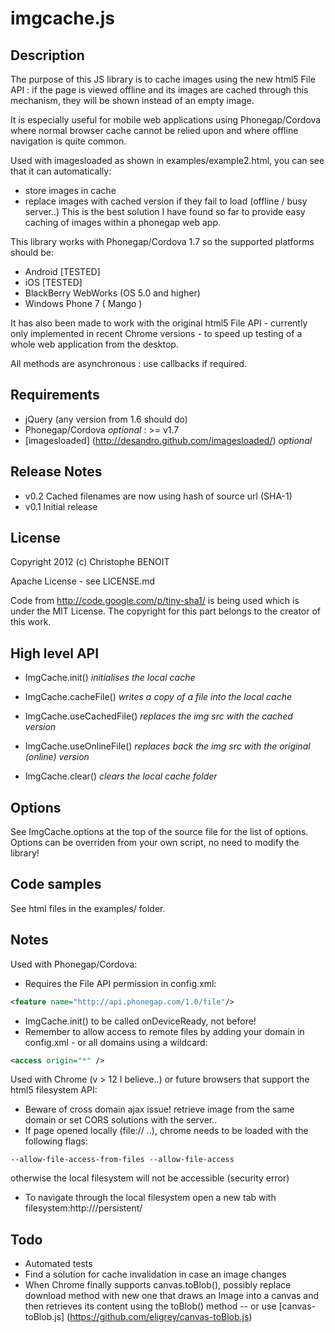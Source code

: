 imgcache.js
===========

Description
-----------
The purpose of this JS library is to cache images using the new html5 File API : if the page is viewed offline and its images are cached through this mechanism, they will be shown instead of an empty image.

It is especially useful for mobile web applications using Phonegap/Cordova where normal browser cache cannot be relied upon and where offline navigation is quite common.

Used with imagesloaded as shown in examples/example2.html, you can see that it can automatically:
* store images in cache
* replace images with cached version if they fail to load (offline / busy server..)
This is the best solution I have found so far to provide easy caching of images within a phonegap web app.

This library works with Phonegap/Cordova 1.7 so the supported platforms should be:
* Android [TESTED]
* iOS [TESTED]
* BlackBerry WebWorks (OS 5.0 and higher)
* Windows Phone 7 ( Mango )

It has also been made to work with the original html5 File API - currently only implemented in recent Chrome versions - to speed up testing of a whole web application from the desktop.

All methods are asynchronous : use callbacks if required.

Requirements
------------
* jQuery (any version from 1.6 should do)
* Phonegap/Cordova *optional* : >= v1.7
* [imagesloaded] (http://desandro.github.com/imagesloaded/) *optional*

Release Notes
-------------
* v0.2 Cached filenames are now using hash of source url (SHA-1)
* v0.1 Initial release

License
-------
Copyright 2012 (c) Christophe BENOIT

Apache License - see LICENSE.md

Code from http://code.google.com/p/tiny-sha1/ is being used which is under the MIT License.
The copyright for this part belongs to the creator of this work.

High level API
--------------
* ImgCache.init() *initialises the local cache*
* ImgCache.cacheFile() *writes a copy of a file into the local cache*
* ImgCache.useCachedFile() *replaces the img src with the cached version*
* ImgCache.useOnlineFile() *replaces back the img src with the original (online) version*

* ImgCache.clear() *clears the local cache folder*

Options
-------
See ImgCache.options at the top of the source file for the list of options.
Options can be overriden from your own script, no need to modify the library!

Code samples
------------
See html files in the examples/ folder.

Notes
-----
Used with Phonegap/Cordova:
* Requires the File API permission in config.xml:
```xml
<feature name="http://api.phonegap.com/1.0/file"/>
```
* ImgCache.init() to be called onDeviceReady, not before!
* Remember to allow access to remote files by adding your domain in config.xml - or all domains using a wildcard:
```xml
<access origin="*" />
```

Used with Chrome (v > 12 I believe..) or future browsers that support the html5 filesystem API:
* Beware of cross domain ajax issue! retrieve image from the same domain or set CORS solutions with the server..
* If page opened locally (file:// ..), chrome needs to be loaded with the following flags:
```
--allow-file-access-from-files --allow-file-access
```
otherwise the local filesystem will not be accessible (security error)
* To navigate through the local filesystem open a new tab with filesystem:http://<sitedomain>/persistent/

Todo
----
* Automated tests
* Find a solution for cache invalidation in case an image changes
* When Chrome finally supports canvas.toBlob(), possibly replace download method with new one that draws an Image into a canvas and then retrieves its content using the toBlob() method -- or use [canvas-toBlob.js] (https://github.com/eligrey/canvas-toBlob.js)
